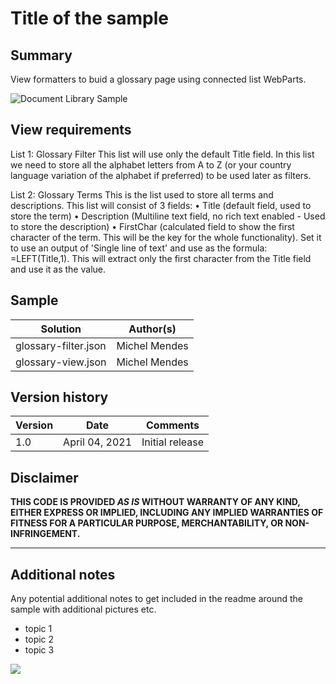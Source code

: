 # Title of the sample

## Summary
View formatters to buid a glossary page using connected list WebParts.

![Document Library Sample](filteregGlossary.gif)

## View requirements
List 1: Glossary Filter
This list will use only the default Title field. In this list we need to store all the alphabet letters from A to Z (or your country language variation of the alphabet if preferred) to be used later as filters.

List 2: Glossary Terms
This is the list used to store all terms and descriptions. This list will consist of 3 fields:
•	Title (default field, used to store the term)
•	Description (Multiline text field, no rich text enabled - Used to store the description)
•	FirstChar (calculated field to show the first character of the term. This will be the key for the whole functionality). Set it to use an output of 'Single line of text' and use as the formula: =LEFT(Title,1).
This will extract only the first character from the Title field and use it as the value. 

## Sample

Solution|Author(s)
--------|---------
glossary-filter.json | Michel Mendes
glossary-view.json | Michel Mendes

## Version history

Version|Date|Comments
-------|----|--------
1.0|April 04, 2021|Initial release

## Disclaimer
**THIS CODE IS PROVIDED *AS IS* WITHOUT WARRANTY OF ANY KIND, EITHER EXPRESS OR IMPLIED, INCLUDING ANY IMPLIED WARRANTIES OF FITNESS FOR A PARTICULAR PURPOSE, MERCHANTABILITY, OR NON-INFRINGEMENT.**

---

## Additional notes
Any potential additional notes to get included in the readme around the sample with additional pictures etc.

- topic 1
- topic 2
- topic 3

<img src="https://telemetry.sharepointpnp.com/sp-dev-list-formatting/view-samples/readme-template" />
